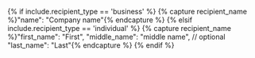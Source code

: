 {% if include.recipient_type == 'business' %}
  {% capture recipient_name %}"name": "Company name"{% endcapture %}
{% elsif include.recipient_type == 'individual' %}
  {% capture recipient_name %}"first_name": "First",
  "middle_name": "middle name", // optional
  "last_name": "Last"{% endcapture %}
{% endif %}
